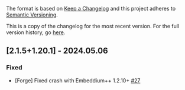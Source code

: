 The format is based on [Keep a Changelog](http://keepachangelog.com/en/1.0.0/) and this project adheres to [Semantic Versioning](http://semver.org/spec/v2.0.0.html).

This is a copy of the changelog for the most recent version. For the full version history, go [here](https://github.com/TheIllusiveC4/CuriousLights/blob/1.20.x/CHANGELOG.md).

## [2.1.5+1.20.1] - 2024.05.06
### Fixed
- [Forge] Fixed crash with Embeddium++ 1.2.10+ [#27](https://github.com/illusivesoulworks/radiantgear/issues/27)
